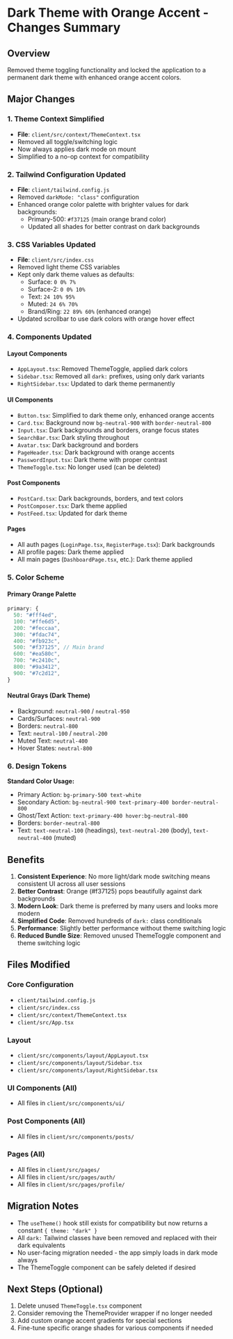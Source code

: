 # Dark Theme with Orange Accent - Changes Summary

## Overview

Removed theme toggling functionality and locked the application to a permanent dark theme with enhanced orange accent colors.

## Major Changes

### 1. Theme Context Simplified

- **File**: `client/src/context/ThemeContext.tsx`
- Removed all toggle/switching logic
- Now always applies dark mode on mount
- Simplified to a no-op context for compatibility

### 2. Tailwind Configuration Updated

- **File**: `client/tailwind.config.js`
- Removed `darkMode: "class"` configuration
- Enhanced orange color palette with brighter values for dark backgrounds:
  - Primary-500: `#f37125` (main orange brand color)
  - Updated all shades for better contrast on dark backgrounds

### 3. CSS Variables Updated

- **File**: `client/src/index.css`
- Removed light theme CSS variables
- Kept only dark theme values as defaults:
  - Surface: `0 0% 7%`
  - Surface-2: `0 0% 10%`
  - Text: `24 10% 95%`
  - Muted: `24 6% 70%`
  - Brand/Ring: `22 89% 60%` (enhanced orange)
- Updated scrollbar to use dark colors with orange hover effect

### 4. Components Updated

#### Layout Components

- `AppLayout.tsx`: Removed ThemeToggle, applied dark colors
- `Sidebar.tsx`: Removed all `dark:` prefixes, using only dark variants
- `RightSidebar.tsx`: Updated to dark theme permanently

#### UI Components

- `Button.tsx`: Simplified to dark theme only, enhanced orange accents
- `Card.tsx`: Background now `bg-neutral-900` with `border-neutral-800`
- `Input.tsx`: Dark backgrounds and borders, orange focus states
- `SearchBar.tsx`: Dark styling throughout
- `Avatar.tsx`: Dark background and borders
- `PageHeader.tsx`: Dark background with orange accents
- `PasswordInput.tsx`: Dark theme with proper contrast
- `ThemeToggle.tsx`: No longer used (can be deleted)

#### Post Components

- `PostCard.tsx`: Dark backgrounds, borders, and text colors
- `PostComposer.tsx`: Dark theme applied
- `PostFeed.tsx`: Updated for dark theme

#### Pages

- All auth pages (`LoginPage.tsx`, `RegisterPage.tsx`): Dark backgrounds
- All profile pages: Dark theme applied
- All main pages (`DashboardPage.tsx`, etc.): Dark theme applied

### 5. Color Scheme

#### Primary Orange Palette

```javascript
primary: {
  50: "#fff4ed",
  100: "#ffe6d5",
  200: "#feccaa",
  300: "#fdac74",
  400: "#fb923c",
  500: "#f37125", // Main brand
  600: "#ea580c",
  700: "#c2410c",
  800: "#9a3412",
  900: "#7c2d12",
}
```

#### Neutral Grays (Dark Theme)

- Background: `neutral-900` / `neutral-950`
- Cards/Surfaces: `neutral-900`
- Borders: `neutral-800`
- Text: `neutral-100` / `neutral-200`
- Muted Text: `neutral-400`
- Hover States: `neutral-800`

### 6. Design Tokens

**Standard Color Usage:**

- Primary Action: `bg-primary-500 text-white`
- Secondary Action: `bg-neutral-900 text-primary-400 border-neutral-800`
- Ghost/Text Action: `text-primary-400 hover:bg-neutral-800`
- Borders: `border-neutral-800`
- Text: `text-neutral-100` (headings), `text-neutral-200` (body), `text-neutral-400` (muted)

## Benefits

1. **Consistent Experience**: No more light/dark mode switching means consistent UI across all user sessions
2. **Better Contrast**: Orange (#f37125) pops beautifully against dark backgrounds
3. **Modern Look**: Dark theme is preferred by many users and looks more modern
4. **Simplified Code**: Removed hundreds of `dark:` class conditionals
5. **Performance**: Slightly better performance without theme switching logic
6. **Reduced Bundle Size**: Removed unused ThemeToggle component and theme switching logic

## Files Modified

### Core Configuration

- `client/tailwind.config.js`
- `client/src/index.css`
- `client/src/context/ThemeContext.tsx`
- `client/src/App.tsx`

### Layout

- `client/src/components/layout/AppLayout.tsx`
- `client/src/components/layout/Sidebar.tsx`
- `client/src/components/layout/RightSidebar.tsx`

### UI Components (All)

- All files in `client/src/components/ui/`

### Post Components (All)

- All files in `client/src/components/posts/`

### Pages (All)

- All files in `client/src/pages/`
- All files in `client/src/pages/auth/`
- All files in `client/src/pages/profile/`

## Migration Notes

- The `useTheme()` hook still exists for compatibility but now returns a constant `{ theme: "dark" }`
- All `dark:` Tailwind classes have been removed and replaced with their dark equivalents
- No user-facing migration needed - the app simply loads in dark mode always
- The ThemeToggle component can be safely deleted if desired

## Next Steps (Optional)

1. Delete unused `ThemeToggle.tsx` component
2. Consider removing the ThemeProvider wrapper if no longer needed
3. Add custom orange accent gradients for special sections
4. Fine-tune specific orange shades for various components if needed

